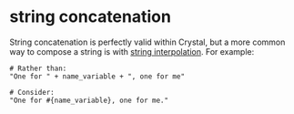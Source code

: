 # string concatenation

String concatenation is perfectly valid within Crystal, but a more common way to compose a string is with [string interpolation][interpolation]. For example:

```crystal
# Rather than:
"One for " + name_variable + ", one for me"

# Consider:
"One for #{name_variable}, one for me."
```

[interpolation]: https://crystal-lang.org/reference/latest/syntax_and_semantics/literals/string.html#interpolation

